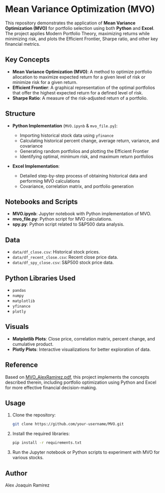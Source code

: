 
# Mean Variance Optimization (MVO)

This repository demonstrates the application of **Mean Variance Optimization (MVO)** for portfolio selection using both **Python** and **Excel**. The project applies Modern Portfolio Theory, maximizing returns while minimizing risk, and plots the Efficient Frontier, Sharpe ratio, and other key financial metrics.

## Key Concepts
- **Mean Variance Optimization (MVO)**: A method to optimize portfolio allocation to maximize expected return for a given level of risk or minimize risk for a given return.
- **Efficient Frontier**: A graphical representation of the optimal portfolios that offer the highest expected return for a defined level of risk.
- **Sharpe Ratio**: A measure of the risk-adjusted return of a portfolio.

## Structure
- **Python Implementation** (`MVO.ipynb` & `mvo_file.py`):
  - Importing historical stock data using `yfinance`
  - Calculating historical percent change, average return, variance, and covariance
  - Generating random portfolios and plotting the Efficient Frontier
  - Identifying optimal, minimum risk, and maximum return portfolios

- **Excel Implementation**:
  - Detailed step-by-step process of obtaining historical data and performing MVO calculations
  - Covariance, correlation matrix, and portfolio generation

## Notebooks and Scripts
- **MVO.ipynb**: Jupyter notebook with Python implementation of MVO.
- **mvo_file.py**: Python script for MVO calculations.
- **spy.py**: Python script related to S&P500 data analysis.

## Data
- `data/df_close.csv`: Historical stock prices.
- `data/df_recent_close.csv`: Recent close price data.
- `data/df_spy_close.csv`: S&P500 stock price data.

## Python Libraries Used
- `pandas`
- `numpy`
- `matplotlib`
- `yfinance`
- `plotly`

## Visuals
- **Matplotlib Plots**: Close price, correlation matrix, percent change, and cumulative product.
- **Plotly Plots**: Interactive visualizations for better exploration of data.

## Reference
Based on [MVO_AlexRamirez.pdf](./MVO_AlexRamirez.pdf), this project implements the concepts described therein, including portfolio optimization using Python and Excel for more effective financial decision-making.

## Usage
1. Clone the repository:
   ```bash
   git clone https://github.com/your-username/MVO.git
   ```
2. Install the required libraries:
   ```bash
   pip install -r requirements.txt
   ```
3. Run the Jupyter notebook or Python scripts to experiment with MVO for various stocks.

## Author
Alex Joaquin Ramirez
